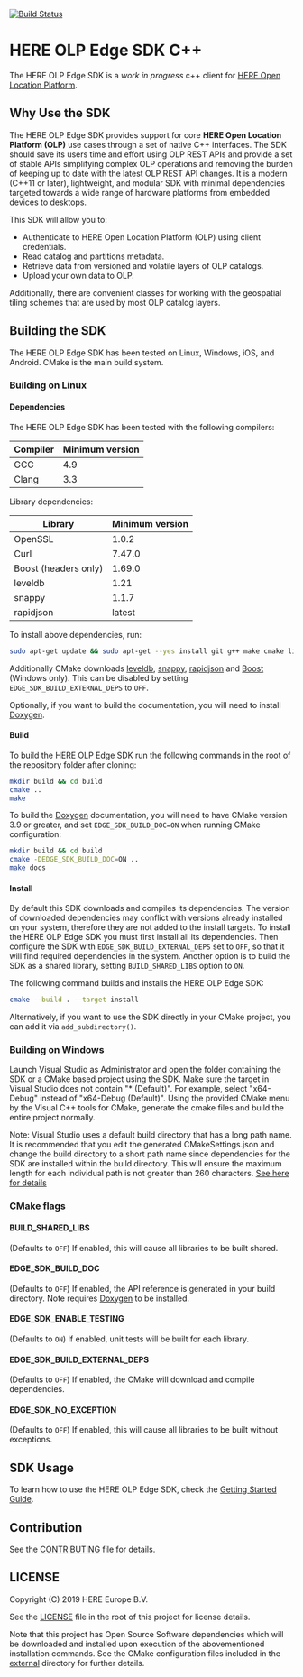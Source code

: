 [![Build Status](https://travis-ci.com/heremaps/here-olp-edge-sdk-cpp.svg?branch=master)](https://travis-ci.com/heremaps/here-olp-edge-sdk-cpp)

# HERE OLP Edge SDK C++

The HERE OLP Edge SDK is a _work in progress_ c++ client for [HERE Open Location Platform](https://platform.here.com).

## Why Use the SDK

The HERE OLP Edge SDK provides support for core **HERE Open Location Platform (OLP)** use cases through a set of native C++ interfaces. The SDK should save its users time and effort using OLP REST APIs and provide a set of stable APIs simplifying complex OLP operations and removing the burden of keeping up to date with the latest OLP REST API changes.
It is a modern (C++11 or later), lightweight, and modular SDK with minimal dependencies targeted towards a wide range of hardware platforms from embedded devices to desktops.

This SDK will allow you to:

* Authenticate to HERE Open Location Platform (OLP) using client credentials.
* Read catalog and partitions metadata.
* Retrieve data from versioned and volatile layers of OLP catalogs.
* Upload your own data to OLP.

Additionally, there are convenient classes for working with the geospatial tiling schemes that are used by most OLP catalog layers.

## Building the SDK

The HERE OLP Edge SDK has been tested on Linux, Windows, iOS, and Android. CMake is the main build system.

### Building on Linux

#### Dependencies

The HERE OLP Edge SDK has been tested with the following compilers:

| Compiler | Minimum version |
| -------- | --------------- |
| GCC | 4.9 |
| Clang | 3.3 |

Library dependencies:

| Library   | Minimum version |
| --------- | --------------- |
| OpenSSL   | 1.0.2 |
| Curl      | 7.47.0 |
| Boost (headers only) | 1.69.0 |
| leveldb   | 1.21 |
| snappy    | 1.1.7 |
| rapidjson | latest |

To install above dependencies, run:

```bash
sudo apt-get update && sudo apt-get --yes install git g++ make cmake libssl-dev libcurl4-openssl-dev libboost-all-dev
```

Additionally CMake downloads [leveldb](https://github.com/google/leveldb), [snappy](https://github.com/google/snappy), [rapidjson](https://github.com/Tencent/rapidjson) and [Boost](https://www.boost.org/) (Windows only).
This can be disabled by setting `EDGE_SDK_BUILD_EXTERNAL_DEPS` to `OFF`.

Optionally, if you want to build the documentation, you will need to install [Doxygen](http://www.doxygen.nl/).

#### Build

To build the HERE OLP Edge SDK run the following commands in the root of the repository folder after cloning:

```bash
mkdir build && cd build
cmake ..
make
```

To build the [Doxygen](http://www.doxygen.nl/) documentation, you will need to have CMake version 3.9 or greater, and set `EDGE_SDK_BUILD_DOC=ON` when running CMake configuration:

```bash
mkdir build && cd build
cmake -DEDGE_SDK_BUILD_DOC=ON ..
make docs
```

#### Install

By default this SDK downloads and compiles its dependencies. The version of downloaded dependencies may conflict with versions already installed on your system, therefore they are not added to the install targets.
To install the HERE OLP Edge SDK you must first install all its dependencies.
Then configure the SDK with `EDGE_SDK_BUILD_EXTERNAL_DEPS` set to `OFF`, so that it will find required dependencies in the system.
Another option is to build the SDK as a shared library, setting `BUILD_SHARED_LIBS` option to `ON`.

The following command builds and installs the HERE OLP Edge SDK:

```bash
cmake --build . --target install
```

Alternatively, if you want to use the SDK directly in your CMake project, you can add it via `add_subdirectory()`.

### Building on Windows

Launch Visual Studio as Administrator and open the folder containing the SDK or a CMake based project using the SDK.
Make sure the target in Visual Studio does not contain "* (Default)". For example, select "x64-Debug" instead of "x64-Debug (Default)".
Using the provided CMake menu by the Visual C++ tools for CMake, generate the cmake files and build the entire project normally.

Note: Visual Studio uses a default build directory that has a long path name.
It is recommended that you edit the generated CMakeSettings.json and change the build directory to a short path name since dependencies for the SDK are installed within the build directory.
This will ensure the maximum length for each individual path is not greater than 260 characters.
[See here for details](https://docs.microsoft.com/en-us/windows/desktop/fileio/naming-a-file)

### CMake flags

#### BUILD_SHARED_LIBS

(Defaults to `OFF`) If enabled, this will cause all libraries to be built shared.

#### EDGE_SDK_BUILD_DOC

(Defaults to `OFF`) If enabled, the API reference is generated in your build directory. Note requires [Doxygen](http://www.doxygen.nl/) to be installed.

#### EDGE_SDK_ENABLE_TESTING

(Defaults to `ON`) If enabled, unit tests will be built for each library.

#### EDGE_SDK_BUILD_EXTERNAL_DEPS

(Defaults to `OFF`) If enabled, the CMake will download and compile dependencies.

#### EDGE_SDK_NO_EXCEPTION

(Defaults to `OFF`) If enabled, this will cause all libraries to be built without exceptions.

## SDK Usage

To learn how to use the HERE OLP Edge SDK, check the [Getting Started Guide](docs/GettingStartedGuide.md).

## Contribution

See the [CONTRIBUTING](CONTRIBUTING.md) file for details.

## LICENSE

Copyright (C) 2019 HERE Europe B.V.

See the [LICENSE](LICENSE) file in the root of this project for license details.

Note that this project has Open Source Software dependencies which will be downloaded and installed upon execution of the abovementioned installation commands. See the CMake configuration files included in the [external](/external) directory for further details.
